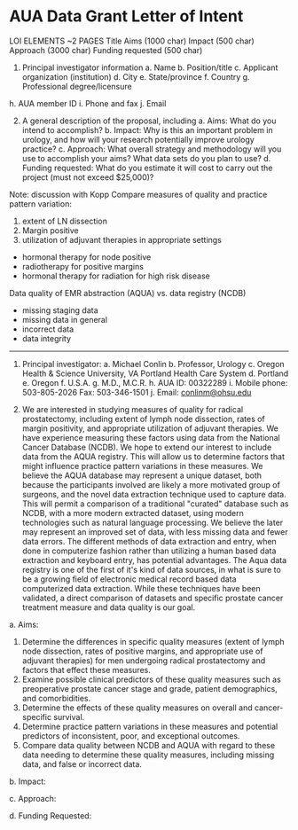 # AUA Data Grant Letter of Intent

LOI ELEMENTS ~2 PAGES
Title Aims (1000 char)
Impact (500 char)
Approach (3000 char)
Funding requested (500 char)

1. Principal investigator information
a. Name
b. Position/title
c. Applicant organization (institution)
d. City e. State/province
f. Country
g. Professional degree/licensure

h. AUA member ID
i. Phone and fax
j. Email

2. A general description of the proposal, including
a. Aims: What do you intend to accomplish?
b. Impact: Why is this an important problem in urology, and how will your research potentially improve urology practice?
c. Approach: What overall strategy and methodology will you use to accomplish your aims? What data sets do you plan to use?
d. Funding requested: What do you estimate it will cost to carry out the project (must not exceed $25,000)?





Note: discussion with Kopp
Compare measures of quality and practice pattern variation:
1. extent of LN dissection
2. Margin positive
3. utilization of adjuvant therapies in appropriate settings
  - hormonal therapy for node positive
  - radiotherapy for positive margins
  - hormonal therapy for radiation for high risk disease

Data quality of EMR abstraction (AQUA) vs. data registry (NCDB)
- missing staging data
- missing data in general
- incorrect data
- data integrity

--------------------------------------------------------------------

1. Principal investigator:
a. Michael Conlin
b. Professor, Urology
c. Oregon Health & Science University, VA Portland Health Care System
d. Portland
e. Oregon
f. U.S.A.
g. M.D., M.C.R.
h. AUA ID: 00322289
i. Mobile phone: 503-805-2026 Fax: 503-346-1501
j. Email: conlinm@ohsu.edu

2. We are interested in studying measures of quality for radical prostatectomy, including extent of lymph node dissection, rates of margin positivity, and appropriate utilization of adjuvant therapies. We have experience measuring these factors using data from the National Cancer Database (NCDB). We hope to extend our interest to include data from the AQUA registry. This will allow us to determine factors that might influence practice pattern variations in these measures. We believe the AQUA database may represent a unique dataset, both because the participants involved are likely a more motivated group of surgeons, and the novel data extraction technique used to capture data. This will permit a comparison of a traditional "curated" database such as NCDB, with a more modern extracted dataset, using modern technologies such as natural language processing. We believe the later may represent an improved set of data, with less missing data and fewer data errors. The different methods of data extraction and entry, when done in computerize fashion rather than utilizing a human based data extraction and keyboard entry, has potential advantages. The Aqua data registry is one of the first of it's kind of data sources, in what is sure to be a growing field of electronic medical record based data computerized data extraction. While these techniques have been validated, a direct comparison of datasets and specific prostate cancer treatment measure and data quality is our goal.

a. Aims:
1. Determine the differences in specific quality measures (extent of lymph node dissection, rates of positive margins, and appropriate use of adjuvant therapies) for men undergoing radical prostatectomy and factors that effect these measures.
2. Examine possible clinical predictors of these quality measures such as preoperative prostate cancer stage and grade, patient demographics, and comorbidities.
3. Determine the effects of these quality measures on overall and cancer-specific survival.
4. Determine practice pattern variations in these measures and potential predictors of inconsistent, poor, and exceptional outcomes.
5. Compare data quality between NCDB and AQUA with regard to these data needing to determine these quality measures, including missing data, and false or incorrect data.

b. Impact:

c. Approach:

d. Funding Requested:
